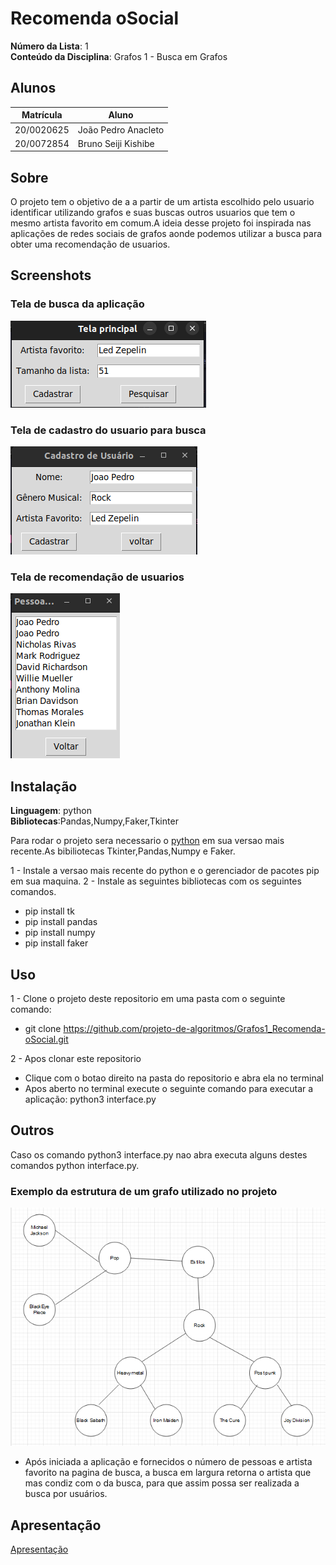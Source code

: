 # Recomenda oSocial

**Número da Lista**: 1<br>
**Conteúdo da Disciplina**: Grafos 1 - Busca em Grafos<br>

## Alunos

| Matrícula  | Aluno               |
| ---------- | ------------------- |
| 20/0020625 | João Pedro Anacleto |
| 20/0072854 | Bruno Seiji Kishibe |

## Sobre

O projeto tem o objetivo de a a partir de um artista escolhido pelo usuario identificar utilizando grafos e suas buscas outros usuarios que tem o mesmo artista favorito em comum.A ideia desse projeto foi inspirada nas aplicações de redes sociais de grafos aonde podemos utilizar a busca para obter uma recomendação de usuarios.

## Screenshots

### Tela de busca da aplicação

![](src/screenshots/1.png)

### Tela de cadastro do usuario para busca

![](src/screenshots/2.png)

### Tela de recomendação de usuarios

![](src/screenshots/3.png)

## Instalação

**Linguagem**: python<br>
**Bibliotecas**:Pandas,Numpy,Faker,Tkinter

Para rodar o projeto sera necessario o [python](https://www.python.org/downloads/) em sua versao mais recente.As bibiliotecas Tkinter,Pandas,Numpy e Faker.

1 - Instale a versao mais recente do python e o gerenciador de pacotes pip em sua maquina.
2 - Instale as seguintes bibliotecas com os seguintes comandos.

- pip install tk
- pip install pandas
- pip install numpy
- pip install faker

## Uso

1 - Clone o projeto deste repositorio em uma pasta com o seguinte comando:

- git clone https://github.com/projeto-de-algoritmos/Grafos1_Recomenda-oSocial.git

2 - Apos clonar este repositorio

- Clique com o botao direito na pasta do repositorio e abra ela no terminal
- Apos aberto no terminal execute o seguinte comando para executar a aplicação: python3 interface.py

## Outros

Caso os comando python3 interface.py nao abra executa alguns destes comandos python interface.py.

### Exemplo da estrutura de um grafo utilizado no projeto

![](src/screenshots/4.PNG)

- Após iniciada a aplicação e fornecidos o número de pessoas e artista favorito na pagina de busca, a busca em largura retorna o artista que mas condiz com o da busca, para que assim possa ser realizada a busca por usuários.

## Apresentação

[Apresentação](/apresentacao/apresentação.mp4)

